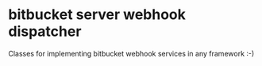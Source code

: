 # bitbucket server webhook dispatcher

Classes for implementing bitbucket webhook services in any framework :-)

